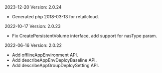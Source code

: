 2023-12-20 Version: 2.0.24
- Generated php 2018-03-13 for retailcloud.

2022-10-17 Version: 2.0.23
- Fix CreatePersistentVolume interface, add support for nasType param.

2022-06-16 Version: 2.0.22
- Add offlineAppEnvironment API.
- Add describeAppEnvDeployBaseline API.
- Add describeAppGroupDeploySetting API.

